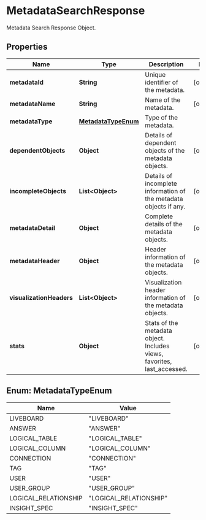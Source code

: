 

# MetadataSearchResponse

Metadata Search Response Object.

## Properties

| Name | Type | Description | Notes |
|------------ | ------------- | ------------- | -------------|
|**metadataId** | **String** | Unique identifier of the metadata. |  [optional] |
|**metadataName** | **String** | Name of the metadata. |  [optional] |
|**metadataType** | [**MetadataTypeEnum**](#MetadataTypeEnum) | Type of the metadata. |  |
|**dependentObjects** | **Object** | Details of dependent objects of the metadata objects. |  [optional] |
|**incompleteObjects** | **List&lt;Object&gt;** | Details of incomplete information of the metadata objects if any. |  [optional] |
|**metadataDetail** | **Object** | Complete details of the metadata objects. |  [optional] |
|**metadataHeader** | **Object** | Header information of the metadata objects. |  [optional] |
|**visualizationHeaders** | **List&lt;Object&gt;** | Visualization header information of the metadata objects. |  [optional] |
|**stats** | **Object** | Stats of the metadata object. Includes views, favorites, last_accessed. |  [optional] |



## Enum: MetadataTypeEnum

| Name | Value |
|---- | -----|
| LIVEBOARD | &quot;LIVEBOARD&quot; |
| ANSWER | &quot;ANSWER&quot; |
| LOGICAL_TABLE | &quot;LOGICAL_TABLE&quot; |
| LOGICAL_COLUMN | &quot;LOGICAL_COLUMN&quot; |
| CONNECTION | &quot;CONNECTION&quot; |
| TAG | &quot;TAG&quot; |
| USER | &quot;USER&quot; |
| USER_GROUP | &quot;USER_GROUP&quot; |
| LOGICAL_RELATIONSHIP | &quot;LOGICAL_RELATIONSHIP&quot; |
| INSIGHT_SPEC | &quot;INSIGHT_SPEC&quot; |



